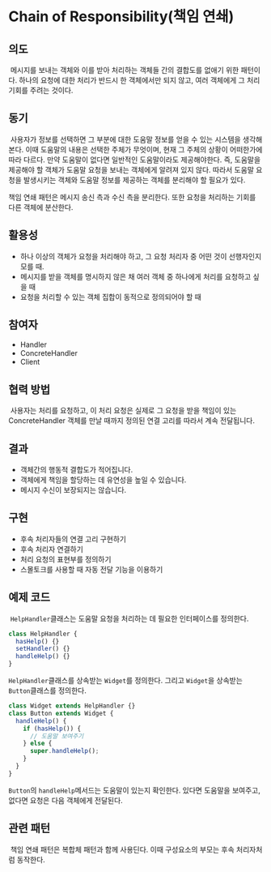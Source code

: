 # Chain of Responsibility(책임 연쇄)

## 의도

&nbsp;메시지를 보내는 객체와 이를 받아 처리하는 객체들 간의 결합도를 없애기 위한 패턴이다. 하나의 요청에 대한 처리가 반드시 한 객체에서만 되지 않고, 여러 객체에게 그 처리 기회를 주려는 것이다.

## 동기

&nbsp;사용자가 정보를 선택하면 그 부분에 대한 도움말 정보를 얻을 수 있는 시스템을 생각해본다. 이때 도움말의 내용은 선택한 주체가 무엇이며, 현재 그 주체의 상황이 어떠한가에 따라 다르다. 만약 도움말이 없다면 일반적인 도움말이라도 제공해야한다. 즉, 도움말을 제공해야 할 객체가 도움말 요청을 보내는 객체에게 알려져 있지 않다. 따라서 도움말 요청을 발생시키는 객체와 도움말 정보를 제공하는 객체를 분리해야 할 필요가 있다.

책임 연쇄 패턴은 메시지 송신 측과 수신 측을 분리한다. 또한 요청을 처리하는 기회를 다른 객체에 분산한다.

## 활용성

- 하나 이상의 객체가 요청을 처리해야 하고, 그 요청 처리자 중 어떤 것이 선행자인지 모를 때.
- 메시지를 받을 객체를 명시하지 않은 채 여러 객체 중 하나에게 처리를 요청하고 싶을 때
- 요청을 처리할 수 있는 객체 집합이 동적으로 정의되어야 할 때

## 참여자

- Handler
- ConcreteHandler
- Client

## 협력 방법

&nbsp;사용자는 처리를 요청하고, 이 처리 요청은 실제로 그 요청을 받을 책임이 있는 ConcreteHandler 객체를 만날 때까지 정의된 연결 고리를 따라서 계속 전달됩니다.

## 결과

- 객체간의 행동적 결합도가 적어집니다.
- 객체에게 책임을 할당하는 데 유연성을 높일 수 있습니다.
- 메시지 수신이 보장되지는 않습니다.

## 구현

- 후속 처리자들의 연결 고리 구현하기
- 후속 처리자 연결하기
- 처리 요청의 표현부를 정의하기
- 스몰토크를 사용할 때 자동 전달 기능을 이용하기

## 예제 코드

&nbsp;`HelpHandler`클래스는 도움말 요청을 처리하는 데 필요한 인터페이스를 정의한다.

```javascript
class HelpHandler {
  hasHelp() {}
  setHandler() {}
  handleHelp() {}
}
```

`HelpHandler`클래스를 상속받는 `Widget`를 정의한다. 그리고 `Widget`을 상속받는 `Button`클래스를 정의한다.

```javascript
class Widget extends HelpHandler {}
class Button extends Widget {
  handleHelp() {
    if (hasHelp()) {
      // 도움말 보여주기
    } else {
      super.handleHelp();
    }
  }
}
```

`Button`의 `handleHelp`메서드는 도움말이 있는지 확인한다. 있다면 도움말을 보여주고, 없다면 요청은 다음 객체에게 전달된다.

## 관련 패턴

&nbsp;책임 연쇄 패턴은 복합체 패턴과 함께 사용딘다. 이때 구성요소의 부모는 후속 처리자처럼 동작한다.
